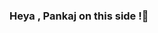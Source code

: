 ### Heya , Pankaj on this side !👋

<!--
**P4-Pankaj/P4-Pankaj** is a ✨ _special_ ✨ repository because its `README.md` (this file) appears on your GitHub profile.

Here are some ideas to get you started:

- 🔭 I’m currently a Sophomore at NIT'H

- 🌱 I’m currently learning Android development
- 👯 I’m looking to collaborate on exciting stuff
- 🏯 Volunteer at Vibhav Nith
- 🕋 Member of GDSC Nith
- 😄 Pronouns: Pj
